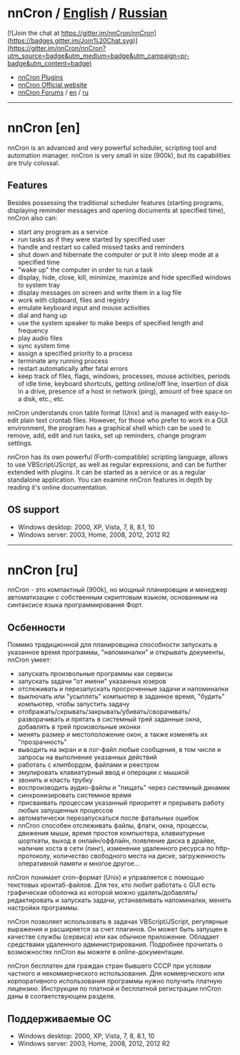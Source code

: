 # nnCron / [English](#nncron-en) / [Russian](#nncron-ru)

[![Join the chat at https://gitter.im/nnCron/nnCron](https://badges.gitter.im/Join%20Chat.svg)](https://gitter.im/nnCron/nnCron?utm_source=badge&utm_medium=badge&utm_campaign=pr-badge&utm_content=badge)

* [nnCron Plugins](https://github.com/nnCron/plugins)
* [nnCron Official website](http://nncron.ru)
* [nnCron Forums](http://www.nncron.ru/forums/) / [en](http://www.nncron.ru/forums/viewforum.php?f=2) / [ru](http://www.nncron.ru/forums/viewforum.php?f=5)

---

# nnCron [en]

nnCron is an advanced and very powerful scheduler, scripting tool and automation manager. nnCron is very small in size (900k), but its capabilities are truly colossal.

## Features

Besides possessing the traditional scheduler features (starting programs, displaying reminder messages and opening documents at specified time), nnCron also can:

* start any program as a service
* run tasks as if they were started by specified user
* handle and restart so called missed tasks and reminders
* shut down and hibernate the computer or put it into sleep mode at a specified time
* "wake up" the computer in order to run a task
* display, hide, close, kill, minimize, maximize and hide specified windows to system tray
* display messages on screen and write them in a log file
* work with clipboard, files and registry
* emulate keyboard input and mouse activities
* dial and hang up
* use the system speaker to make beeps of specified length and frequency
* play audio files
* sync system time
* assign a specified priority to a process
* terminate any running process
* restart automatically after fatal errors
* keep track of files, flags, windows, processes, mouse activities, periods of idle time, keyboard shortcuts, getting online/off line, insertion of disk in a drive, presence of a host in network (ping), amount of free space on a disk, etc., etc.

nnCron understands cron table format (Unix) and is managed with easy-to-edit plain text crontab files. However, for those who prefer to work in a GUI environment, the program has a graphical shell which can be used to remove, add, edit and run tasks, set up reminders, change program settings.

nnCron has its own powerful (Forth-compatible) scripting language, allows to use VBScript/JScript, as well as regular expressions, and can be further extended with plugins. It can be started as a service or as a regular standalone application. You can examine nnCron features in depth by reading it's online documentation.

## OS support

* Windows desktop: 2000, XP, Vista, 7, 8, 8.1, 10
* Windows server: 2003, Home, 2008, 2012, 2012 R2

---

# nnCron [ru]

nnCron - это компактный (900k), но мощный планировщик и менеджер автоматизации с собственным скриптовым языком, основанным на синтаксисе языка программирования Форт.

## Осбенности

Помимо традиционной для планировщика способности запускать в указанное время программы, "напоминалки" и открывать документы, nnCron умеет:

* запускать произвольные программы как сервисы
* запускать задачи "от имени" указанных юзеров
* отслеживать и перезапускать просроченные задачи и напоминалки
* выключать или "усыплять" компьютер в заданное время, "будить" компьютер, чтобы запустить задачу
* отображать/скрывать/закрывать/убивать/сворачивать/разворачивать и прятать в системный трей заданные окна, добавлять в трей произвольные иконки
* менять размер и местоположение окон, а также изменять их "прозрачность"
* выводить на экран и в лог-файл любые сообщения, в том числе и запросы на выполнение указанных действий
* работать с клипбордом, файлами и реестром
* эмулировать клавиатурный ввод и операции с мышкой
* звонить и класть трубку
* воспроизводить аудио-файлы и "пищать" через системный динамик
* синхронизировать системное время
* присваивать процессам указанный приоритет и прерывать работу любых запущенных процессов
* автоматически перезапускаться после фатальных ошибок
* nnCron способен отслеживать файлы, флаги, окна, процессы, движения мыши, время простоя компьютера, клавиатурные шорткаты, выход в онлайн/оффлайн, появление диска в драйве, наличие хоста в сети (пинг), изменение удаленного ресурса по http-протоколу, количество свободного места на диске, загруженность оперативной памяти и многое другое...

nnCron понимает cron-формат (Unix) и управляется с помощью текстовых кронтаб-файлов. Для тех, кто любит работать с GUI есть графическая оболочка из которой можно удалять/добавлять/редактировать и запускать задачи, устанавливать напоминалки, менять настройки программы.

nnCron позволяет использовать в задачах VBScript/JScript, регулярные выражения и расширяется за счет плагинов. Он может быть запущен в качестве службы (сервиса) или как обычное приложение. Обладает средствами удаленного администрирования. Подробнее прочитать о возможностях nnCron вы можете в online-документации.

nnCron бесплатен для граждан стран бывшего СССР при условии частного и некоммерческого использования. Для коммерческого или корпоративного использования программы нужно получить платную лицензию. Инструкции по платной и бесплатной регистрации nnCron даны в соответствующем разделе.

## Поддерживаемые ОС

* Windows desktop: 2000, XP, Vista, 7, 8, 8.1, 10
* Windows server: 2003, Home, 2008, 2012, 2012 R2

